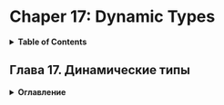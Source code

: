 # Chaper 17: Dynamic Types
<details>
  <summary><b>Table of Contents</b></summary>


</details>

## Глава 17. Динамические типы
<details>
  <summary><b>Оглавление</b></summary>

- Что означает динамический?		
- Как работает тип dynamiс?		
- Динамические преобразования		
- Динамическое разрешение перегрузки		
- Динамическое наследование		
- Утиная типизация в C#		
- Ограничения динамических типов
- Динамическое создание объектов с помощью ExpandoObject		
- Резюме
</details>